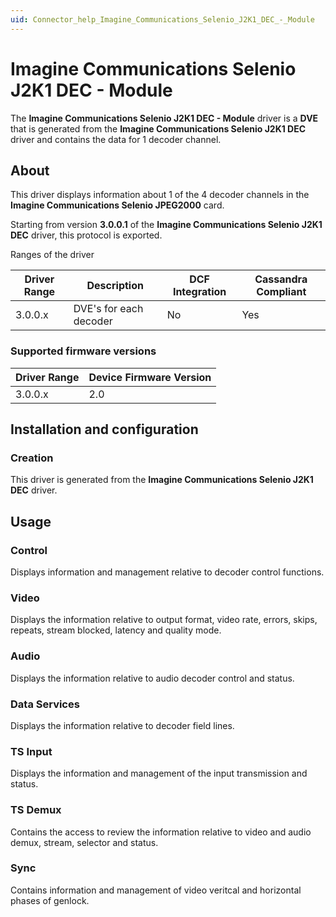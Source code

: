 ```yaml
---
uid: Connector_help_Imagine_Communications_Selenio_J2K1_DEC_-_Module
---
```


# Imagine Communications Selenio J2K1 DEC - Module

The **Imagine Communications Selenio J2K1 DEC - Module** driver is a **DVE** that is generated from the **Imagine Communications Selenio J2K1 DEC** driver and contains the data for 1 decoder channel.

## About

This driver displays information about 1 of the 4 decoder channels in the **Imagine Communications Selenio JPEG2000** card.

Starting from version **3.0.0.1** of the **Imagine Communications Selenio J2K1 DEC** driver, this protocol is exported.

Ranges of the driver

| **Driver Range** | **Description**        | **DCF Integration** | **Cassandra Compliant** |
|------------------|------------------------|---------------------|-------------------------|
| 3.0.0.x          | DVE's for each decoder | No                  | Yes                     |

### Supported firmware versions

| **Driver Range** | **Device Firmware Version** |
|------------------|-----------------------------|
| 3.0.0.x          | 2.0                         |

## Installation and configuration

### Creation

This driver is generated from the **Imagine Communications Selenio J2K1 DEC** driver.

## Usage

### Control

Displays information and management relative to decoder control functions.

### Video

Displays the information relative to output format, video rate, errors, skips, repeats, stream blocked, latency and quality mode.

### Audio

Displays the information relative to audio decoder control and status.

### Data Services

Displays the information relative to decoder field lines.

### TS Input

Displays the information and management of the input transmission and status.

### TS Demux

Contains the access to review the information relative to video and audio demux, stream, selector and status.

### Sync

Contains information and management of video veritcal and horizontal phases of genlock.
